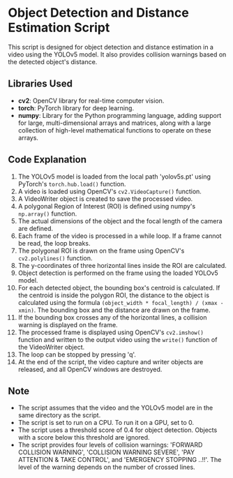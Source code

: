 # Object Detection and Distance Estimation Script

This script is designed for object detection and distance estimation in a video using the YOLOv5 model. It also provides collision warnings based on the detected object's distance.

## Libraries Used
- **cv2**: OpenCV library for real-time computer vision.
- **torch**: PyTorch library for deep learning.
- **numpy**: Library for the Python programming language, adding support for large, multi-dimensional arrays and matrices, along with a large collection of high-level mathematical functions to operate on these arrays.

## Code Explanation
1. The YOLOv5 model is loaded from the local path 'yolov5s.pt' using PyTorch's `torch.hub.load()` function.
2. A video is loaded using OpenCV's `cv2.VideoCapture()` function.
3. A VideoWriter object is created to save the processed video.
4. A polygonal Region of Interest (ROI) is defined using numpy's `np.array()` function.
5. The actual dimensions of the object and the focal length of the camera are defined.
6. Each frame of the video is processed in a while loop. If a frame cannot be read, the loop breaks.
7. The polygonal ROI is drawn on the frame using OpenCV's `cv2.polylines()` function.
8. The y-coordinates of three horizontal lines inside the ROI are calculated.
9. Object detection is performed on the frame using the loaded YOLOv5 model.
10. For each detected object, the bounding box's centroid is calculated. If the centroid is inside the polygon ROI, the distance to the object is calculated using the formula `(object_width * focal_length) / (xmax - xmin)`. The bounding box and the distance are drawn on the frame.
11. If the bounding box crosses any of the horizontal lines, a collision warning is displayed on the frame.
12. The processed frame is displayed using OpenCV's `cv2.imshow()` function and written to the output video using the `write()` function of the VideoWriter object.
13. The loop can be stopped by pressing 'q'.
14. At the end of the script, the video capture and writer objects are released, and all OpenCV windows are destroyed.

## Note
- The script assumes that the video and the YOLOv5 model are in the same directory as the script.
- The script is set to run on a CPU. To run it on a GPU, set to 0.
- The script uses a threshold score of 0.4 for object detection. Objects with a score below this threshold are ignored.
- The script provides four levels of collision warnings: 'FORWARD COLLISION WARNING', 'COLLISION WARNING SEVERE', 'PAY ATTENTION & TAKE CONTROL', and 'EMERGENCY STOPPING ..!!'. The level of the warning depends on the number of crossed lines.
